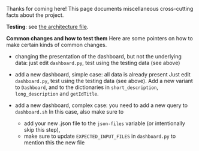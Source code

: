 Thanks for coming here! This page documents miscellaneous cross-cutting facts about the project.

**Testing**: see [the architecture file](ARCHITECTURE.md#testing).

**Common changes and how to test them**
Here are some pointers on how to make certain kinds of common changes.

- changing the presentation of the dashboard, but not the underlying data: just edit `dashboard.py`, test using the testing data (see above)

- add a new dashboard, simple case: all data is already present
Just edit `dashboard.py`, test using the testing data (see above).
Add a new variant to `Dashboard`, and to the dictionaries in `short_description`, `long_description` and `getIdTitle`.

- add a new dashboard, complex case: you need to add a new query to `dashboard.sh`
In this case, also make sure to
  - add your new .json file to the `json-files` variable (or intentionally skip this step),
  - make sure to update `EXPECTED_INPUT_FILES` in `dashboard.py` to mention this the new file
